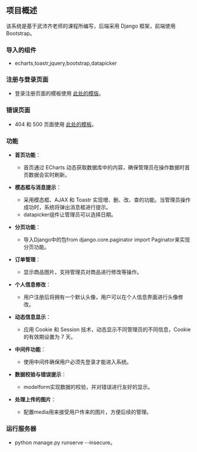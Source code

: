 ## 项目概述

该系统是基于武沛齐老师的课程所编写，后端采用 Django 框架，前端使用 Bootstrap。
### 导入的组件
- echarts,toastr,jquery,bootstrap,datapicker

### 注册与登录页面

- 登录注册页面的模板使用 [此处的模版](https://github.com/HQEasy/login-page-template)。

### 错误页面

- 404 和 500 页面使用 [此处的模板](https://github.com/WuSuoV/404)。

### 功能

- **首页功能**：
  - 首页通过 ECharts 动态获取数据库中的内容，确保管理员在操作数据时首页数据会实时刷新。
  
- **模态框与消息提示**：
  - 采用模态框、AJAX 和 Toastr 实现增、删、改、查的功能。当管理员操作成功时，系统将弹出消息框进行提示。
  - datapicker组件让管理员可以选择日期。
    
- **分页功能**：
  - 导入Django中的包from django.core.paginator import Paginator来实现分页功能。

- **订单管理**：
  - 显示商品图片，支持管理员对商品进行修改等操作。

- **个人信息修改**：
  - 用户注册后将拥有一个默认头像，用户可以在个人信息界面进行头像修改。

- **动态信息显示**：
  - 应用 Cookie 和 Session 技术，动态显示不同管理员的不同信息，Cookie 的有效期设置为 7 天。

- **中间件功能**：
  - 使用中间件确保用户必须先登录才能进入系统。

- **数据校验与错误提示**：
  - modelform实现数据的校验，并对错误进行友好的显示。
- **处理上传的图片**：
  - 配置media用来接受用户传来的图片，方便后续的管理。
### 运行服务器
- python manage.py runserve --insecure。
